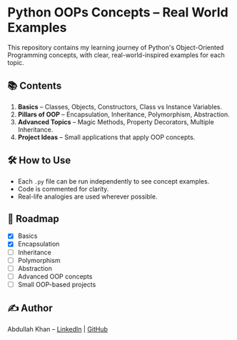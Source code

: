 # Python OOPs Concepts – Real World Examples

This repository contains my learning journey of Python's Object-Oriented Programming concepts, with clear, real-world-inspired examples for each topic.

## 📚 Contents
1. **Basics** – Classes, Objects, Constructors, Class vs Instance Variables.
2. **Pillars of OOP** – Encapsulation, Inheritance, Polymorphism, Abstraction.
3. **Advanced Topics** – Magic Methods, Property Decorators, Multiple Inheritance.
4. **Project Ideas** – Small applications that apply OOP concepts.

## 🛠 How to Use
- Each `.py` file can be run independently to see concept examples.
- Code is commented for clarity.
- Real-life analogies are used wherever possible.

## 🚀 Roadmap
- [x] Basics
- [x] Encapsulation
- [ ] Inheritance
- [ ] Polymorphism
- [ ] Abstraction
- [ ] Advanced OOP concepts
- [ ] Small OOP-based projects

## ✍ Author
Abdullah Khan – [LinkedIn](https://www.linkedin.com/in/abdullah-khan-8376b4369/) | [GitHub](https://github.com/khan-abdullah-aidev/)
